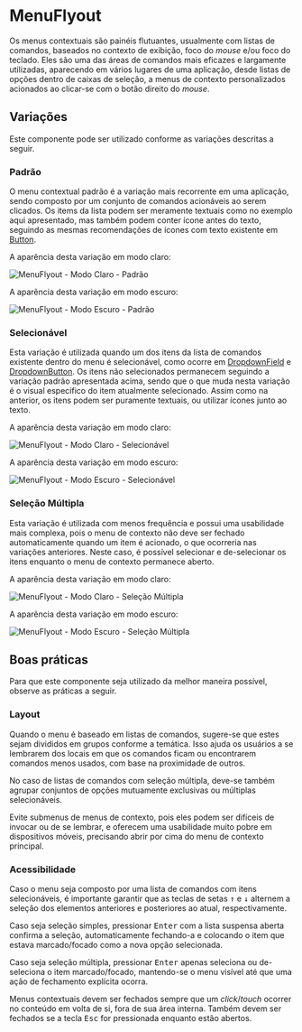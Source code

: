 # MenuFlyout

Os menus contextuais são painéis flutuantes, usualmente com listas de comandos, baseados no contexto de exibição, foco do _mouse_ e/ou foco do teclado. Eles são uma das áreas de comandos mais eficazes e largamente utilizadas, aparecendo em vários lugares de uma aplicação, desde listas de opções dentro de caixas de seleção, a menus de contexto personalizados acionados ao clicar-se com o botão direito do _mouse_.

## Variações

Este componente pode ser utilizado conforme as variações descritas a seguir.

### Padrão

O menu contextual padrão é a variação mais recorrente em uma aplicação, sendo composto por um conjunto de comandos acionáveis ao serem clicados. Os items da lista podem ser meramente textuais como no exemplo aqui apresentado, mas também podem conter ícone antes do texto, seguindo as mesmas recomendações de ícones com texto existente em [Button](./button.md).

A aparência desta variação em modo claro:

![MenuFlyout - Modo Claro - Padrão](~@source/assets/images/component-menuflyout-light-standard.png)

A aparência desta variação em modo escuro:

![MenuFlyout - Modo Escuro - Padrão](~@source/assets/images/component-menuflyout-dark-standard.png)

### Selecionável

Esta variação é utilizada quando um dos itens da lista de comandos existente dentro do menu é selecionável, como ocorre em [DropdownField](./dropdown-field.md) e [DropdownButton](./dropdown-button.md). Os itens não selecionados permanecem seguindo a variação padrão apresentada acima, sendo que o que muda nesta variação é o visual específico do item atualmente selecionado. Assim como na anterior, os itens podem ser puramente textuais, ou utilizar ícones junto ao texto.

A aparência desta variação em modo claro:

![MenuFlyout - Modo Claro - Selecionável](~@source/assets/images/component-menuflyout-light-selectable.png)

A aparência desta variação em modo escuro:

![MenuFlyout - Modo Escuro - Selecionável](~@source/assets/images/component-menuflyout-dark-selectable.png)

### Seleção Múltipla

Esta variação é utilizada com menos frequência e possui uma usabilidade mais complexa, pois o menu de contexto não deve ser fechado automaticamente quando um item é acionado, o que ocorreria nas variações anteriores. Neste caso, é possível selecionar e de-selecionar os itens enquanto o menu de contexto permanece aberto.

A aparência desta variação em modo claro:

![MenuFlyout - Modo Claro - Seleção Múltipla](~@source/assets/images/component-menuflyout-light-multiselect.png)

A aparência desta variação em modo escuro:

![MenuFlyout - Modo Escuro - Seleção Múltipla](~@source/assets/images/component-menuflyout-dark-multiselect.png)

## Boas práticas

Para que este componente seja utilizado da melhor maneira possível, observe as práticas a seguir.

### Layout

Quando o menu é baseado em listas de comandos, sugere-se que estes sejam divididos em grupos conforme a temática. Isso ajuda os usuários a se lembrarem dos locais em que os comandos ficam ou encontrarem comandos menos usados, ​​com base na proximidade de outros.

No caso de listas de comandos com seleção múltipla, deve-se também agrupar conjuntos de opções mutuamente exclusivas ou múltiplas selecionáveis.

Evite submenus de menus de contexto, pois eles podem ser difíceis de invocar ou de se lembrar, e oferecem uma usabilidade muito pobre em dispositivos móveis, precisando abrir por cima do menu de contexto principal.

### Acessibilidade

Caso o menu seja composto por uma lista de comandos com itens selecionáveis, é importante garantir que as teclas de setas <kbd>&uarr;</kbd> e <kbd>&darr;</kbd> alternem a seleção dos elementos anteriores e posteriores ao atual, respectivamente.

Caso seja seleção simples, pressionar <kbd>Enter</kbd> com a lista suspensa aberta confirma a seleção, automaticamente fechando-a e colocando o item que estava marcado/focado como a nova opção selecionada.

Caso seja seleção múltipla, pressionar <kbd>Enter</kbd> apenas seleciona ou de-seleciona o item marcado/focado, mantendo-se o menu visível até que uma ação de fechamento explícita ocorra.

Menus contextuais devem ser fechados sempre que um _click_/_touch_ ocorrer no conteúdo em volta de si, fora de sua área interna. Também devem ser fechados se a tecla <kbd>Esc</kbd> for pressionada enquanto estão abertos.
